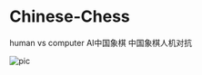 # Chinese-Chess
human vs computer
AI中国象棋
中国象棋人机对抗


![pic](https://github.com/luoshiyong/LsyChess/blob/master/pic/2.PNG)
